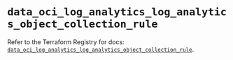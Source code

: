 # `data_oci_log_analytics_log_analytics_object_collection_rule`

Refer to the Terraform Registry for docs: [`data_oci_log_analytics_log_analytics_object_collection_rule`](https://registry.terraform.io/providers/oracle/oci/6.18.0/docs/data-sources/log_analytics_log_analytics_object_collection_rule).
